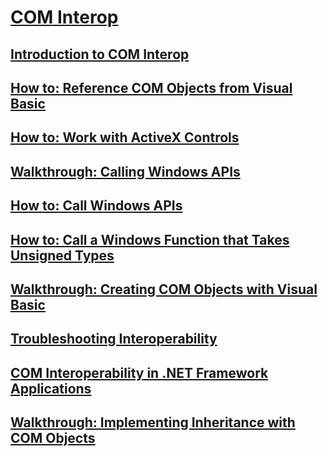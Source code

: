 # [COM Interop](index.md)
## [Introduction to COM Interop](introduction-to-com-interop.md)
## [How to: Reference COM Objects from Visual Basic](how-to-reference-com-objects.md)
## [How to: Work with ActiveX Controls](how-to-work-with-activex-controls.md)
## [Walkthrough: Calling Windows APIs](walkthrough-calling-windows-apis.md)
## [How to: Call Windows APIs](how-to-call-windows-apis.md)
## [How to: Call a Windows Function that Takes Unsigned Types](how-to-call-a-windows-function-that-takes-unsigned-types.md)
## [Walkthrough: Creating COM Objects with Visual Basic](walkthrough-creating-com-objects.md)
## [Troubleshooting Interoperability](troubleshooting-interoperability.md)
## [COM Interoperability in .NET Framework Applications](com-interoperability-in-net-framework-applications.md)
## [Walkthrough: Implementing Inheritance with COM Objects](walkthrough-implementing-inheritance-with-com-objects.md)
